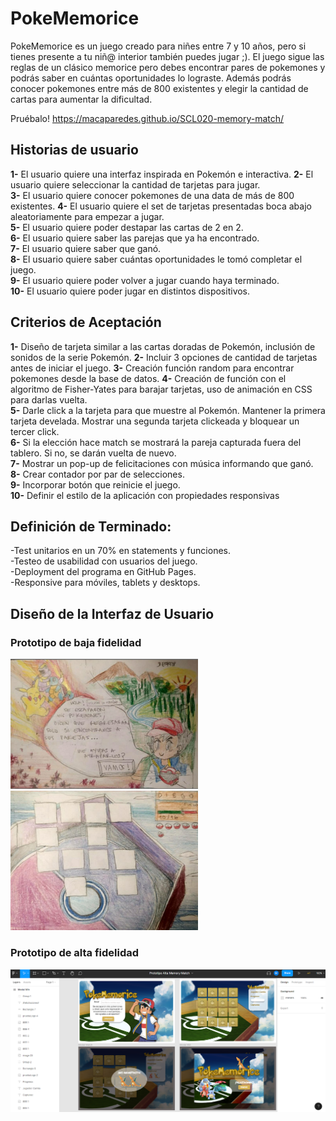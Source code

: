 # PokeMemorice

PokeMemorice es un juego creado para niñes entre 7 y 10 años, pero si tienes presente a tu niñ@ interior también puedes jugar ;). El juego sigue las reglas de un clásico memorice pero debes encontrar pares de pokemones y podrás saber en cuántas oportunidades lo lograste.
Además podrás conocer pokemones entre más de 800 existentes y elegir la cantidad de cartas para aumentar la dificultad.

Pruébalo! https://macaparedes.github.io/SCL020-memory-match/

## Historias de usuario

<b>1-</b> El usuario quiere una interfaz inspirada en Pokemón e interactiva. 
<b>2-</b> El usuario quiere seleccionar la cantidad de tarjetas para jugar.  
<b>3-</b> El usuario quiere conocer pokemones de una data de más de 800 existentes.
<b>4-</b> El usuario quiere el set de tarjetas presentadas boca abajo aleatoriamente para empezar a jugar.  
<b>5-</b> El usuario quiere poder destapar las cartas de 2 en 2.  
<b>6-</b> El usuario quiere saber las parejas que ya ha encontrado.  
<b>7-</b> El usuario quiere saber que ganó.  
<b>8-</b> El usuario quiere saber cuántas oportunidades le tomó completar el juego.  
<b>9-</b> El usuario quiere poder volver a jugar cuando haya terminado.  
<b>10-</b> El usuario quiere poder jugar en distintos dispositivos.    

## Criterios de Aceptación  
<b>1-</b> Diseño de tarjeta similar a las cartas doradas de Pokemón, inclusión de sonidos de la serie Pokemón.
<b>2-</b> Incluir 3 opciones de cantidad de tarjetas antes de iniciar el juego.
<b>3-</b> Creación función random para encontrar pokemones desde la base de datos. 
<b>4-</b> Creación de función con el algoritmo de Fisher-Yates para barajar tarjetas, uso de animación en CSS para darlas vuelta.    
<b>5-</b> Darle click a la tarjeta para que muestre al Pokemón. Mantener la primera tarjeta develada. Mostrar una segunda tarjeta clickeada y bloquear un tercer click.  
<b>6-</b> Si la elección hace match se mostrará la pareja capturada fuera del tablero. Si no, se darán vuelta de nuevo.      
<b>7-</b> Mostrar un pop-up de felicitaciones con música informando que ganó.  
<b>8-</b> Crear contador por par de selecciones.  
<b>9-</b> Incorporar botón que reinicie el juego.  
<b>10-</b> Definir el estilo de la aplicación con propiedades responsivas 

## Definición de Terminado:
-Test unitarios en un 70% en statements y funciones.  
-Testeo de usabilidad con usuarios del juego.  
-Deployment del programa en GitHub Pages.  
-Responsive para móviles, tablets y desktops.


## Diseño de la Interfaz de Usuario

### Prototipo de baja fidelidad

<img src="src/pictures/prototipo-baja1.jpg" alt="drawing" style="width:300px;"/>
<img src="src/pictures/prototipo-baja2.jpg" alt="drawing" style="width:300px;"/>

### Prototipo de alta fidelidad

![Prototipo de Alta Fidelidad](/src/pictures/prototipo-alta.png)